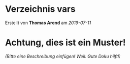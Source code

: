 # Verzeichnis vars

Erstellt von **Thomas Arend** am *2019-07-11*

# Achtung, dies ist ein **Muster!**

*(Bitte eine Beschreibung einfügen! Weil: Gute Doku hilft!)*

